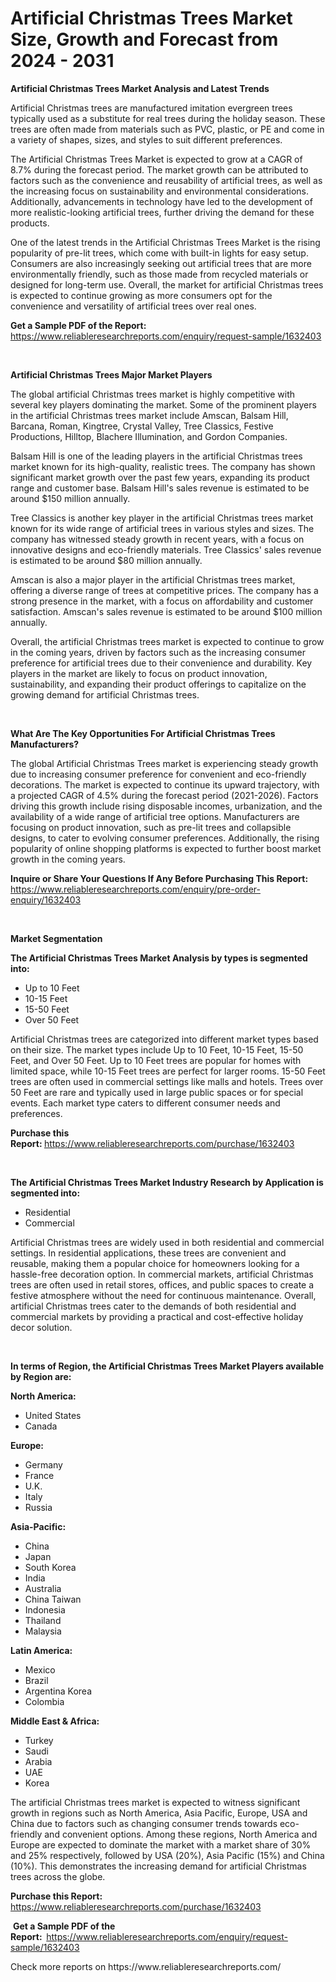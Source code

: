 <p><h1>Artificial Christmas Trees Market Size, Growth and Forecast from 2024 - 2031</h1></p><p><strong>Artificial Christmas Trees Market Analysis and Latest Trends</strong></p>
<p><p>Artificial Christmas trees are manufactured imitation evergreen trees typically used as a substitute for real trees during the holiday season. These trees are often made from materials such as PVC, plastic, or PE and come in a variety of shapes, sizes, and styles to suit different preferences.</p><p>The Artificial Christmas Trees Market is expected to grow at a CAGR of 8.7% during the forecast period. The market growth can be attributed to factors such as the convenience and reusability of artificial trees, as well as the increasing focus on sustainability and environmental considerations. Additionally, advancements in technology have led to the development of more realistic-looking artificial trees, further driving the demand for these products.</p><p>One of the latest trends in the Artificial Christmas Trees Market is the rising popularity of pre-lit trees, which come with built-in lights for easy setup. Consumers are also increasingly seeking out artificial trees that are more environmentally friendly, such as those made from recycled materials or designed for long-term use. Overall, the market for artificial Christmas trees is expected to continue growing as more consumers opt for the convenience and versatility of artificial trees over real ones.</p></p>
<p><strong>Get a Sample PDF of the Report:&nbsp;</strong> <a href="https://www.reliableresearchreports.com/enquiry/request-sample/1632403">https://www.reliableresearchreports.com/enquiry/request-sample/1632403</a></p>
<p>&nbsp;</p>
<p><strong>Artificial Christmas Trees Major Market Players</strong></p>
<p><p>The global artificial Christmas trees market is highly competitive with several key players dominating the market. Some of the prominent players in the artificial Christmas trees market include Amscan, Balsam Hill, Barcana, Roman, Kingtree, Crystal Valley, Tree Classics, Festive Productions, Hilltop, Blachere Illumination, and Gordon Companies.</p><p>Balsam Hill is one of the leading players in the artificial Christmas trees market known for its high-quality, realistic trees. The company has shown significant market growth over the past few years, expanding its product range and customer base. Balsam Hill's sales revenue is estimated to be around $150 million annually.</p><p>Tree Classics is another key player in the artificial Christmas trees market known for its wide range of artificial trees in various styles and sizes. The company has witnessed steady growth in recent years, with a focus on innovative designs and eco-friendly materials. Tree Classics' sales revenue is estimated to be around $80 million annually.</p><p>Amscan is also a major player in the artificial Christmas trees market, offering a diverse range of trees at competitive prices. The company has a strong presence in the market, with a focus on affordability and customer satisfaction. Amscan's sales revenue is estimated to be around $100 million annually.</p><p>Overall, the artificial Christmas trees market is expected to continue to grow in the coming years, driven by factors such as the increasing consumer preference for artificial trees due to their convenience and durability. Key players in the market are likely to focus on product innovation, sustainability, and expanding their product offerings to capitalize on the growing demand for artificial Christmas trees.</p></p>
<p>&nbsp;</p>
<p><strong>What Are The Key Opportunities For Artificial Christmas Trees Manufacturers?</strong></p>
<p><p>The global Artificial Christmas Trees market is experiencing steady growth due to increasing consumer preference for convenient and eco-friendly decorations. The market is expected to continue its upward trajectory, with a projected CAGR of 4.5% during the forecast period (2021-2026). Factors driving this growth include rising disposable incomes, urbanization, and the availability of a wide range of artificial tree options. Manufacturers are focusing on product innovation, such as pre-lit trees and collapsible designs, to cater to evolving consumer preferences. Additionally, the rising popularity of online shopping platforms is expected to further boost market growth in the coming years.</p></p>
<p><strong>Inquire or Share Your Questions If Any Before Purchasing This Report:</strong> <a href="https://www.reliableresearchreports.com/enquiry/pre-order-enquiry/1632403">https://www.reliableresearchreports.com/enquiry/pre-order-enquiry/1632403</a></p>
<p>&nbsp;</p>
<p><strong>Market Segmentation</strong></p>
<p><strong>The Artificial Christmas Trees Market Analysis by types is segmented into:</strong></p>
<p><ul><li>Up to 10 Feet</li><li>10-15 Feet</li><li>15-50 Feet</li><li>Over 50 Feet</li></ul></p>
<p><p>Artificial Christmas trees are categorized into different market types based on their size. The market types include Up to 10 Feet, 10-15 Feet, 15-50 Feet, and Over 50 Feet. Up to 10 Feet trees are popular for homes with limited space, while 10-15 Feet trees are perfect for larger rooms. 15-50 Feet trees are often used in commercial settings like malls and hotels. Trees over 50 Feet are rare and typically used in large public spaces or for special events. Each market type caters to different consumer needs and preferences.</p></p>
<p><strong>Purchase this Report:&nbsp;</strong><a href="https://www.reliableresearchreports.com/purchase/1632403">https://www.reliableresearchreports.com/purchase/1632403</a></p>
<p>&nbsp;</p>
<p><strong>The Artificial Christmas Trees Market Industry Research by Application is segmented into:</strong></p>
<p><ul><li>Residential</li><li>Commercial</li></ul></p>
<p><p>Artificial Christmas trees are widely used in both residential and commercial settings. In residential applications, these trees are convenient and reusable, making them a popular choice for homeowners looking for a hassle-free decoration option. In commercial markets, artificial Christmas trees are often used in retail stores, offices, and public spaces to create a festive atmosphere without the need for continuous maintenance. Overall, artificial Christmas trees cater to the demands of both residential and commercial markets by providing a practical and cost-effective holiday decor solution.</p></p>
<p>&nbsp;</p>
<p><strong>In terms of Region, the Artificial Christmas Trees Market Players available by Region are:</strong></p>
<p>
    <p> <strong> North America: </strong>
        <ul>
            <li>United States</li>
            <li>Canada</li>
        </ul>
        </p> 
    <p> <strong> Europe: </strong>
        <ul>
            <li>Germany</li>
            <li>France</li>
            <li>U.K.</li>
            <li>Italy</li>
            <li>Russia</li>
        </ul>
        </p> 
    <p> <strong> Asia-Pacific: </strong>
        <ul>
            <li>China</li>
            <li>Japan</li>
            <li>South Korea</li>
            <li>India</li>
            <li>Australia</li>
            <li>China Taiwan</li>
            <li>Indonesia</li>
            <li>Thailand</li>
            <li>Malaysia</li>
        </ul>
        </p> 
    <p> <strong> Latin America: </strong>
        <ul>
            <li>Mexico</li>
            <li>Brazil</li>
            <li>Argentina Korea</li>
            <li>Colombia</li>
        </ul>
        </p> 
    <p> <strong> Middle East & Africa: </strong>
        <ul>
            <li>Turkey</li>
            <li>Saudi</li>
            <li>Arabia</li>
            <li>UAE</li>
            <li>Korea</li>
        </ul>
    </p>
    </p>
<p><p>The artificial Christmas trees market is expected to witness significant growth in regions such as North America, Asia Pacific, Europe, USA and China due to factors such as changing consumer trends towards eco-friendly and convenient options. Among these regions, North America and Europe are expected to dominate the market with a market share of 30% and 25% respectively, followed by USA (20%), Asia Pacific (15%) and China (10%). This demonstrates the increasing demand for artificial Christmas trees across the globe.</p></p>
<p><strong>Purchase this Report: </strong><a href="https://www.reliableresearchreports.com/purchase/1632403">https://www.reliableresearchreports.com/purchase/1632403</a></p>
<p>&nbsp;<strong>Get a Sample PDF of the Report:&nbsp;&nbsp;</strong><a href="https://www.reliableresearchreports.com/enquiry/request-sample/1632403">https://www.reliableresearchreports.com/enquiry/request-sample/1632403</a></p>
<p><strong></strong></p>
<p>Check more reports on https://www.reliableresearchreports.com/</p>